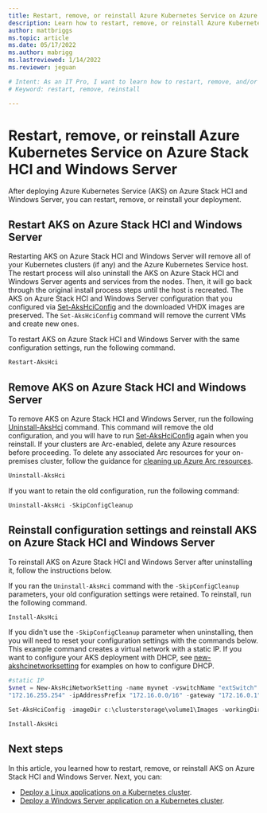 ```yaml
---
title: Restart, remove, or reinstall Azure Kubernetes Service on Azure Stack HCI and Windows Server 
description: Learn how to restart, remove, or reinstall Azure Kubernetes Service on Azure Stack and Windows Server 
author: mattbriggs
ms.topic: article
ms.date: 05/17/2022
ms.author: mabrigg 
ms.lastreviewed: 1/14/2022
ms.reviewer: jeguan

# Intent: As an IT Pro, I want to learn how to restart, remove, and/or reinstall my AKS on Azure Stack HCI and Windows Server deployment.
# Keyword: restart, remove, reinstall

---
```


# Restart, remove, or reinstall Azure Kubernetes Service on Azure Stack HCI and Windows Server

After deploying Azure Kubernetes Service (AKS) on Azure Stack HCI and Windows Server, you can restart, remove, or reinstall your deployment.

## Restart AKS on Azure Stack HCI and Windows Server

Restarting AKS on Azure Stack HCI and Windows Server will remove all of your Kubernetes clusters (if any) and the Azure Kubernetes Service host. The restart process will also uninstall the AKS on Azure Stack HCI and Windows Server agents and services from the nodes. Then, it will go back through the original install process steps until the host is recreated. The AKS on Azure Stack HCI and Windows Server configuration that you configured via [Set-AksHciConfig](./reference/ps/set-akshciconfig.md) and the downloaded VHDX images are preserved. The `Set-AksHciConfig` command will remove the current VMs and create new ones.

To restart AKS on Azure Stack HCI and Windows Server with the same configuration settings, run the following command.

```powershell
Restart-AksHci
```

## Remove AKS on Azure Stack HCI and Windows Server

To remove AKS on Azure Stack HCI and Windows Server, run the following [Uninstall-AksHci](./reference/ps/uninstall-akshci.md) command. This command will remove the old configuration, and you will have to run [Set-AksHciConfig](./reference/ps/set-akshciconfig.md) again when you reinstall. If your clusters are Arc-enabled, delete any Azure resources before proceeding. To delete any associated Arc resources for your on-premises cluster, follow the guidance for [cleaning up Azure Arc resources](/azure/azure-arc/kubernetes/quickstart-connect-cluster#clean-up-resources).

```powershell
Uninstall-AksHci
``` 

If you want to retain the old configuration, run the following command:

```powershell
Uninstall-AksHci -SkipConfigCleanup
```

## Reinstall configuration settings and reinstall AKS on Azure Stack HCI and Windows Server

To reinstall AKS on Azure Stack HCI and Windows Server after uninstalling it, follow the instructions below.

If you ran the `Uninstall-AksHci` command with the `-SkipConfigCleanup` parameters, your old configuration settings were retained. To reinstall, run the following command.

```powershell
Install-AksHci
```

If you didn't use the `-SkipConfigCleanup` parameter when uninstalling, then you will need to reset your configuration settings with the commands below. This example command creates a virtual network with a static IP. If you want to configure your AKS deployment with DHCP, see [new-akshcinetworksetting](./reference/ps/new-akshcinetworksetting.md) for examples on how to configure DHCP.


```powershell
#static IP
$vnet = New-AksHciNetworkSetting -name myvnet -vswitchName "extSwitch" -k8sNodeIpPoolStart "172.16.10.0" -k8sNodeIpPoolEnd "172.16.10.255" -vipPoolStart "172.16.255.0" -vipPoolEnd
"172.16.255.254" -ipAddressPrefix "172.16.0.0/16" -gateway "172.16.0.1" -dnsServers "172.16.0.1"

Set-AksHciConfig -imageDir c:\clusterstorage\volume1\Images -workingDir c:\ClusterStorage\Volume1\ImageStore -cloudConfigLocation c:\clusterstorage\volume1\Config -vnet $vnet -cloudservicecidr "172.16.10.10/16"

Install-AksHci
```

## Next steps

In this article, you learned how to restart, remove, or reinstall AKS on Azure Stack HCI and Windows Server. Next, you can:
- [Deploy a Linux applications on a Kubernetes cluster](./deploy-linux-application.md).
- [Deploy a Windows Server application on a Kubernetes cluster](./deploy-windows-application.md).